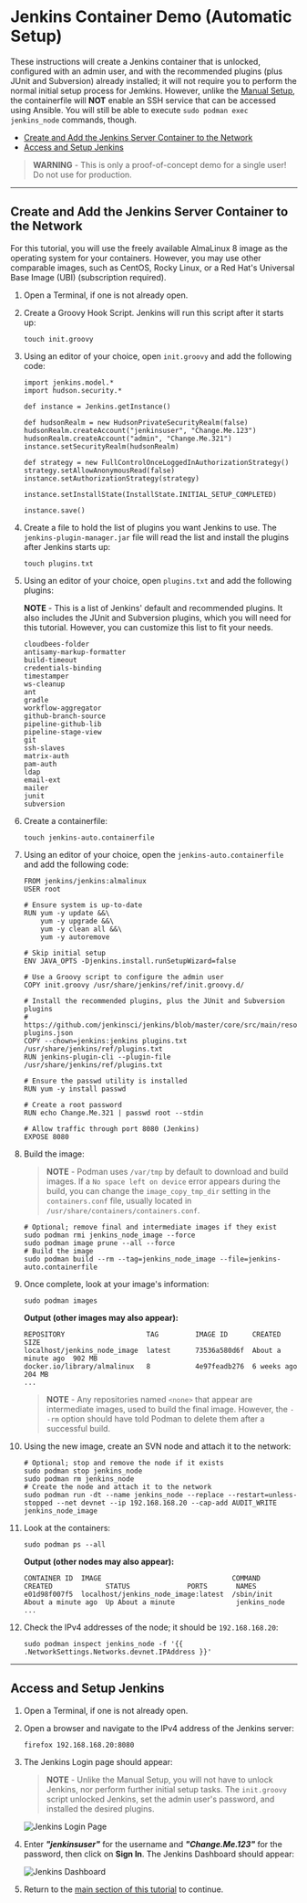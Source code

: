# Jenkins Container Demo (Automatic Setup)

These instructions will create a Jenkins container that is unlocked, configured with an admin user, and with the recommended plugins (plus JUnit and Subversion) already installed; it will not require you to perform the normal initial setup process for Jemkins. However, unlike the [Manual Setup](/03-jenkins-container/03-jenkins-container-manual.md), the containerfile will **NOT** enable an SSH service that can be accessed using Ansible. You will still be able to execute `sudo podman exec jenkins_node` commands, though.

- [Create and Add the Jenkins Server Container to the Network](#create-and-add-the-jenkins-server-container-to-the-network)
- [Access and Setup Jenkins](#access-and-setup-jenkins)

> **WARNING** -  This is only a proof-of-concept demo for a single user! Do not use for production.

-----

## Create and Add the Jenkins Server Container to the Network

For this tutorial, you will use the freely available AlmaLinux 8 image as the operating system for your containers. However, you may use other comparable images, such as CentOS, Rocky Linux, or a Red Hat's Universal Base Image (UBI) (subscription required).

1. Open a Terminal, if one is not already open.

2. Create a Groovy Hook Script. Jenkins will run this script after it starts up:

    ```
    touch init.groovy
    ```

3. Using an editor of your choice, open `init.groovy` and add the following code:

    ```
    import jenkins.model.*
    import hudson.security.*

    def instance = Jenkins.getInstance()

    def hudsonRealm = new HudsonPrivateSecurityRealm(false)
    hudsonRealm.createAccount("jenkinsuser", "Change.Me.123")
    hudsonRealm.createAccount("admin", "Change.Me.321")
    instance.setSecurityRealm(hudsonRealm)

    def strategy = new FullControlOnceLoggedInAuthorizationStrategy()
    strategy.setAllowAnonymousRead(false)
    instance.setAuthorizationStrategy(strategy)

    instance.setInstallState(InstallState.INITIAL_SETUP_COMPLETED)

    instance.save()
    ```

4. Create a file to hold the list of plugins you want Jenkins to use. The `jenkins-plugin-manager.jar` file will read the list and install the plugins after Jenkins starts up:

    ```
    touch plugins.txt
    ```

5. Using an editor of your choice, open `plugins.txt` and add the following plugins:

    **NOTE** - This is a list of Jenkins' default and recommended plugins. It also includes the JUnit and Subversion plugins, which you will need for this tutorial. However, you can customize this list to fit your needs.

    ```
    cloudbees-folder
    antisamy-markup-formatter
    build-timeout
    credentials-binding
    timestamper
    ws-cleanup
    ant
    gradle
    workflow-aggregator
    github-branch-source
    pipeline-github-lib
    pipeline-stage-view
    git
    ssh-slaves
    matrix-auth
    pam-auth
    ldap
    email-ext
    mailer
    junit
    subversion
    ```

6. Create a containerfile:

    ```
    touch jenkins-auto.containerfile
    ```

7. Using an editor of your choice, open the `jenkins-auto.containerfile` and add the following code:

    ```
    FROM jenkins/jenkins:almalinux
    USER root

    # Ensure system is up-to-date
    RUN yum -y update &&\
        yum -y upgrade &&\
        yum -y clean all &&\
        yum -y autoremove

    # Skip initial setup
    ENV JAVA_OPTS -Djenkins.install.runSetupWizard=false

    # Use a Groovy script to configure the admin user
    COPY init.groovy /usr/share/jenkins/ref/init.groovy.d/

    # Install the recommended plugins, plus the JUnit and Subversion plugins
    # https://github.com/jenkinsci/jenkins/blob/master/core/src/main/resources/jenkins/install/platform-plugins.json
    COPY --chown=jenkins:jenkins plugins.txt /usr/share/jenkins/ref/plugins.txt
    RUN jenkins-plugin-cli --plugin-file /usr/share/jenkins/ref/plugins.txt

    # Ensure the passwd utility is installed
    RUN yum -y install passwd

    # Create a root password
    RUN echo Change.Me.321 | passwd root --stdin

    # Allow traffic through port 8080 (Jenkins)
    EXPOSE 8080
    ```

4. Build the image:

    > **NOTE** - Podman uses `/var/tmp` by default to download and build images. If a `No space left on device` error appears during the build, you can change the `image_copy_tmp_dir` setting in the `containers.conf` file, usually located in `/usr/share/containers/containers.conf`.

    ```
    # Optional; remove final and intermediate images if they exist
    sudo podman rmi jenkins_node_image --force
    sudo podman image prune --all --force
    # Build the image
    sudo podman build --rm --tag=jenkins_node_image --file=jenkins-auto.containerfile
    ```

5. Once complete, look at your image's information:

    ```
    sudo podman images
    ```

    **Output (other images may also appear):**

    ```
    REPOSITORY                    TAG         IMAGE ID      CREATED             SIZE
    localhost/jenkins_node_image  latest      73536a580d6f  About a minute ago  902 MB
    docker.io/library/almalinux   8           4e97feadb276  6 weeks ago         204 MB
    ...
    ```

    > **NOTE** - Any repositories named `<none>` that appear are intermediate images, used to build the final image. However, the `--rm` option should have told Podman to delete them after a successful build.

6. Using the new image, create an SVN node and attach it to the network:

    ```
    # Optional; stop and remove the node if it exists
    sudo podman stop jenkins_node
    sudo podman rm jenkins_node
    # Create the node and attach it to the network
    sudo podman run -dt --name jenkins_node --replace --restart=unless-stopped --net devnet --ip 192.168.168.20 --cap-add AUDIT_WRITE jenkins_node_image
    ```

7. Look at the containers:

    ```
    sudo podman ps --all
    ```

    **Output (other nodes may also appear):**

    ```
    CONTAINER ID  IMAGE                                COMMAND     CREATED             STATUS              PORTS       NAMES
    e01d98f007f5  localhost/jenkins_node_image:latest  /sbin/init  About a minute ago  Up About a minute               jenkins_node
    ...
    ```

8. Check the IPv4 addresses of the node; it should be `192.168.168.20`:

    ```
    sudo podman inspect jenkins_node -f '{{ .NetworkSettings.Networks.devnet.IPAddress }}'
    ```

-----

## Access and Setup Jenkins

1. Open a Terminal, if one is not already open.

2. Open a browser and navigate to the IPv4 address of the Jenkins server:

    ```
    firefox 192.168.168.20:8080
    ```

3. The Jenkins Login page should appear:

    > **NOTE** - Unlike the Manual Setup, you will not have to unlock Jenkins, nor perform further initial setup tasks. The `init.groovy` script unlocked Jenkins, set the admin user's password, and installed the desired plugins.

    ![Jenkins Login Page](05a-jenkins-auto-login-page.png "Jenkins Login Page")

4. Enter ***"jenkinsuser"*** for the username and ***"Change.Me.123"*** for the password, then click on **Sign In**. The Jenkins Dashboard should appear:

    ![Jenkins Dashboard](11-jenkins-dashboard.png "Jenkins Dashboard")

5. Return to the [main section of this tutorial](/03-jenkins-container/03-jenkins-container.md) to continue.
